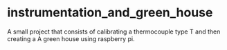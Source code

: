 # instrumentation_and_green_house
A small project that consists of calibrating a thermocouple type T and then creating a A green house using raspberry pi.
